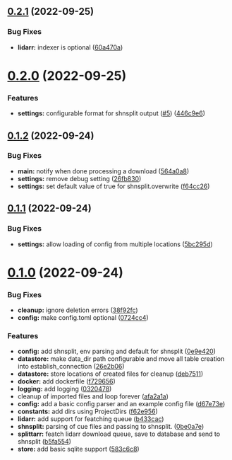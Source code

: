## [0.2.1](https://github.com/gnarr/splittarr/compare/v0.2.0...v0.2.1) (2022-09-25)


### Bug Fixes

* **lidarr:** indexer is optional ([60a470a](https://github.com/gnarr/splittarr/commit/60a470aab95eb4b3d632834c4445895b1380edaf))



# [0.2.0](https://github.com/gnarr/splittarr/compare/v0.1.2...v0.2.0) (2022-09-25)


### Features

* **settings:** configurable format for shnsplit output ([#5](https://github.com/gnarr/splittarr/issues/5)) ([446c9e6](https://github.com/gnarr/splittarr/commit/446c9e6461168c2efb7efe8932504a3a01da658c))



## [0.1.2](https://github.com/gnarr/splittarr/compare/v0.1.1...v0.1.2) (2022-09-24)


### Bug Fixes

* **main:** notify when done processing a download ([564a0a8](https://github.com/gnarr/splittarr/commit/564a0a8a6ef28dda6c5d8b4d1619475be594ef4c))
* **settings:** remove debug setting ([26fb830](https://github.com/gnarr/splittarr/commit/26fb830db4c125bdd48277e7cb2f4681f40ba4a0))
* **settings:** set default value of true for shnsplit.overwrite ([f64cc26](https://github.com/gnarr/splittarr/commit/f64cc26b6084c385679c38b3b9cc49032f95d362))



## [0.1.1](https://github.com/gnarr/splittarr/compare/v0.1.0...v0.1.1) (2022-09-24)


### Bug Fixes

* **settings:** allow loading of config from multiple locations ([5bc295d](https://github.com/gnarr/splittarr/commit/5bc295dbe6f84c53551b7c496d1106f53a21a0d9))



# [0.1.0](https://github.com/gnarr/splittarr/compare/d67e73e05c7eefb67c16a573361666e945ee6679...v0.1.0) (2022-09-24)


### Bug Fixes

* **cleanup:** ignore deletion errors ([38f92fc](https://github.com/gnarr/splittarr/commit/38f92fc4d3bf3dba14877a2c0b4d9ff063b9df70))
* **config:** make config.toml optional ([0724cc4](https://github.com/gnarr/splittarr/commit/0724cc4662903b624be08e4ce4291056fbd0343c))


### Features

* **config:** add shnsplit, env parsing and default for shnsplit ([0e9e420](https://github.com/gnarr/splittarr/commit/0e9e4200a468918069073142bfc362c7408c3674))
* **datastore:** make data_dir path configurable and move all table creation into establish_connection ([26e2b06](https://github.com/gnarr/splittarr/commit/26e2b06bf4a08828ea3bedfaaca8b2f13cf50568))
* **datastore:** store locations of created files for cleanup ([deb7511](https://github.com/gnarr/splittarr/commit/deb75118de531157ca8c6f0df8a0e44926c46a03))
* **docker:** add dockerfile ([f729656](https://github.com/gnarr/splittarr/commit/f7296567a70b8ab31283f3f8d131d8b5627af775))
* **logging:** add logging ([0320478](https://github.com/gnarr/splittarr/commit/03204780d5e25c3d7fcbbfa907347878e2456b42))
* cleanup of imported files and loop forever ([afa2a1a](https://github.com/gnarr/splittarr/commit/afa2a1a3251a7bcb45651ff098bcbda41c8566c1))
* **config:** add a basic config parser and an example config file ([d67e73e](https://github.com/gnarr/splittarr/commit/d67e73e05c7eefb67c16a573361666e945ee6679))
* **constants:** add dirs using ProjectDirs ([f62e956](https://github.com/gnarr/splittarr/commit/f62e956993709c68f1700d9de82daedc70e5f40f))
* **lidarr:** add support for featching queue ([b433cac](https://github.com/gnarr/splittarr/commit/b433cac8702420c5fd802e7886180a2b43478abc))
* **shnsplit:** parsing of cue files and passing to shnsplit. ([0be0a7e](https://github.com/gnarr/splittarr/commit/0be0a7ed5815011fd74cab8ead0865e71b6af065))
* **splittarr:** featch lidarr download queue, save to database and send to shnsplit ([b5fa554](https://github.com/gnarr/splittarr/commit/b5fa55473b18f547534cd09e05e8072163972a3d))
* **store:** add basic sqlite support ([583c6c8](https://github.com/gnarr/splittarr/commit/583c6c8e3c62c9396beab967a2114634b7db8e5f))



